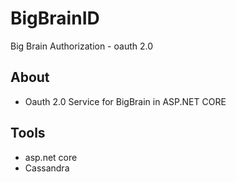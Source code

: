 # BigBrainID
Big Brain Authorization - oauth 2.0

## About

- Oauth 2.0 Service for BigBrain in ASP.NET CORE

## Tools

- asp.net core
- Cassandra
